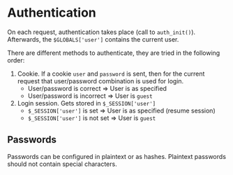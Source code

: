 # Authentication
On each request, authentication takes place (call to `auth_init()`). Afterwards, the `$GLOBALS['user']` contains the current user.

There are different methods to authenticate, they are tried in the following order:
1. Cookie. If a cookie `user` and `password` is sent, then for the current request that user/password combination is used for login.
    - User/password is correct       => User is as specified
    - User/password is incorrect     => User is `guest`
2. Login session. Gets stored in `$_SESSION['user']`
    - `$_SESSION['user']` is set     => User is as specified (resume session)
    - `$_SESSION['user']` is not set => User is `guest`

## Passwords
Passwords can be configured in plaintext or as hashes. Plaintext passwords should not contain special characters. 